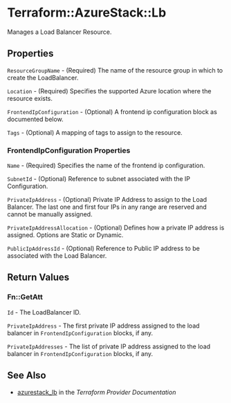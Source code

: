 # Terraform::AzureStack::Lb

Manages a Load Balancer Resource.

## Properties

`ResourceGroupName` - (Required) The name of the resource group in which to create the LoadBalancer.

`Location` - (Required) Specifies the supported Azure location where the resource exists.

`FrontendIpConfiguration` - (Optional) A frontend ip configuration block as documented below.

`Tags` - (Optional) A mapping of tags to assign to the resource.

### FrontendIpConfiguration Properties

`Name` - (Required) Specifies the name of the frontend ip configuration.

`SubnetId` - (Optional) Reference to subnet associated with the IP Configuration.

`PrivateIpAddress` - (Optional) Private IP Address to assign to the Load Balancer. The last one and first four IPs in any range are reserved and cannot be manually assigned.

`PrivateIpAddressAllocation` - (Optional) Defines how a private IP address is assigned. Options are Static or Dynamic.

`PublicIpAddressId` - (Optional) Reference to Public IP address to be associated with the Load Balancer.


## Return Values

### Fn::GetAtt

`Id` - The LoadBalancer ID.

`PrivateIpAddress` - The first private IP address assigned to the load balancer in `FrontendIpConfiguration` blocks, if any.

`PrivateIpAddresses` - The list of private IP address assigned to the load balancer in `FrontendIpConfiguration` blocks, if any.

## See Also

* [azurestack_lb](https://www.terraform.io/docs/providers/azurestack/r/lb.html) in the _Terraform Provider Documentation_